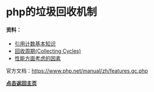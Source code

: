# php的垃圾回收机制

#### 资料：

- [引用计数基本知识](https://www.php.net/manual/zh/features.gc.refcounting-basics.php)
- [回收周期(Collecting Cycles)](https://www.php.net/manual/zh/features.gc.collecting-cycles.php)
- [性能方面考虑的因素](https://www.php.net/manual/zh/features.gc.performance-considerations.php)

官方文档：https://www.php.net/manual/zh/features.gc.php







**[点击返回主页](https://liudandandear.gitee.io)**